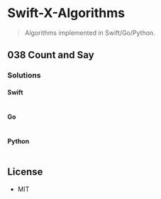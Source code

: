 # Swift-X-Algorithms

> Algorithms implemented in Swift/Go/Python.

## 038 Count and Say

### Solutions

#### Swift

```Swift

```

#### Go

```go
```

#### Python

```python
```

## License

- MIT

